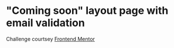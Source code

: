 # "Coming soon" layout page with email validation

Challenge courtsey <a href="https://www.frontendmentor.io?ref=challenge" target="_blank">Frontend Mentor</a>
